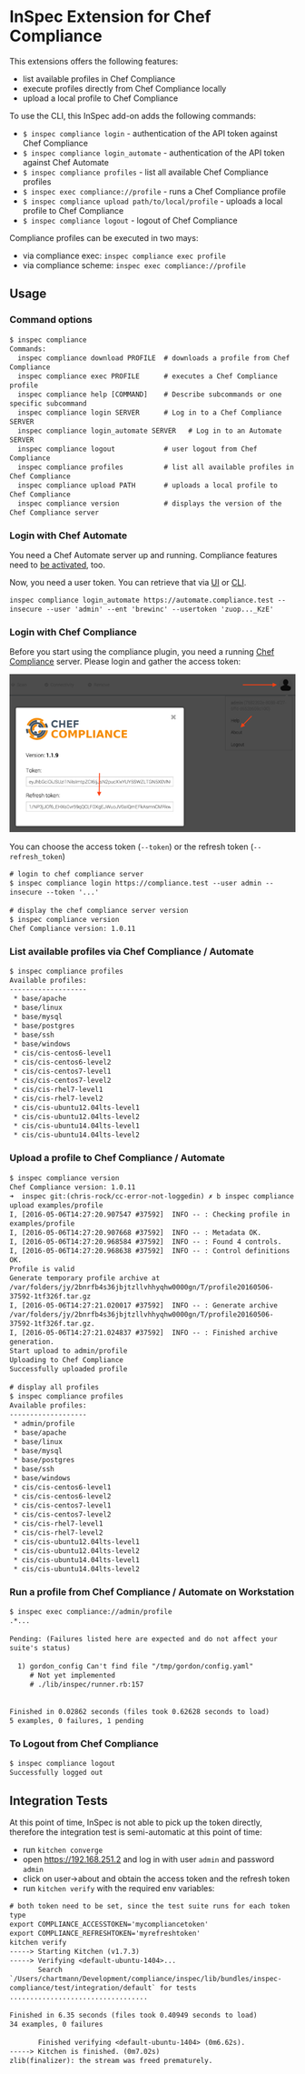 # InSpec Extension for Chef Compliance

This extensions offers the following features:

 - list available profiles in Chef Compliance
 - execute profiles directly from Chef Compliance locally
 - upload a local profile to Chef Compliance

To use the CLI, this InSpec add-on adds the following commands:

 * `$ inspec compliance login` - authentication of the API token against Chef Compliance
 * `$ inspec compliance login_automate` - authentication of the API token against Chef Automate
 * `$ inspec compliance profiles` - list all available Chef Compliance profiles
 * `$ inspec exec compliance://profile` - runs a Chef Compliance profile
 * `$ inspec compliance upload path/to/local/profile` - uploads a local profile to Chef Compliance
 * `$ inspec compliance logout` - logout of Chef Compliance

Compliance profiles can be executed in two mays:

- via compliance exec: `inspec compliance exec profile`
- via compliance scheme: `inspec exec compliance://profile`


## Usage

### Command options

```
$ inspec compliance
Commands:
  inspec compliance download PROFILE  # downloads a profile from Chef Compliance
  inspec compliance exec PROFILE      # executes a Chef Compliance profile
  inspec compliance help [COMMAND]    # Describe subcommands or one specific subcommand
  inspec compliance login SERVER      # Log in to a Chef Compliance SERVER
  inspec compliance login_automate SERVER   # Log in to an Automate SERVER
  inspec compliance logout            # user logout from Chef Compliance
  inspec compliance profiles          # list all available profiles in Chef Compliance
  inspec compliance upload PATH       # uploads a local profile to Chef Compliance
  inspec compliance version           # displays the version of the Chef Compliance server
```

### Login with Chef Automate

You need a Chef Automate server up and running. Compliance features need to [be activated](https://docs.chef.io/install_chef_automate.html#compliance), too.

Now, you need a user token. You can retrieve that via [UI](https://docs.chef.io/api_delivery.html) or [CLI](https://docs.chef.io/ctl_delivery.html#delivery-token).

```
inspec compliance login_automate https://automate.compliance.test --insecure --user 'admin' --ent 'brewinc' --usertoken 'zuop..._KzE'
```

### Login with Chef Compliance

Before you start using the compliance plugin, you need a running [Chef Compliance](https://www.chef.io/compliance/) server. Please login and gather the access token:

![Chef Compliance Token](images/cc-token.png)

You can choose the access token (`--token`) or the refresh token (`--refresh_token`)

```
# login to chef compliance server
$ inspec compliance login https://compliance.test --user admin --insecure --token '...'

# display the chef compliance server version
$ inspec compliance version
Chef Compliance version: 1.0.11
```

### List available profiles via Chef Compliance / Automate

```
$ inspec compliance profiles
Available profiles:
-------------------
 * base/apache
 * base/linux
 * base/mysql
 * base/postgres
 * base/ssh
 * base/windows
 * cis/cis-centos6-level1
 * cis/cis-centos6-level2
 * cis/cis-centos7-level1
 * cis/cis-centos7-level2
 * cis/cis-rhel7-level1
 * cis/cis-rhel7-level2
 * cis/cis-ubuntu12.04lts-level1
 * cis/cis-ubuntu12.04lts-level2
 * cis/cis-ubuntu14.04lts-level1
 * cis/cis-ubuntu14.04lts-level2
```

### Upload a profile to Chef Compliance / Automate

```
$ inspec compliance version
Chef Compliance version: 1.0.11
➜  inspec git:(chris-rock/cc-error-not-loggedin) ✗ b inspec compliance upload examples/profile
I, [2016-05-06T14:27:20.907547 #37592]  INFO -- : Checking profile in examples/profile
I, [2016-05-06T14:27:20.907668 #37592]  INFO -- : Metadata OK.
I, [2016-05-06T14:27:20.968584 #37592]  INFO -- : Found 4 controls.
I, [2016-05-06T14:27:20.968638 #37592]  INFO -- : Control definitions OK.
Profile is valid
Generate temporary profile archive at /var/folders/jy/2bnrfb4s36jbjtzllvhhyqhw0000gn/T/profile20160506-37592-1tf326f.tar.gz
I, [2016-05-06T14:27:21.020017 #37592]  INFO -- : Generate archive /var/folders/jy/2bnrfb4s36jbjtzllvhhyqhw0000gn/T/profile20160506-37592-1tf326f.tar.gz.
I, [2016-05-06T14:27:21.024837 #37592]  INFO -- : Finished archive generation.
Start upload to admin/profile
Uploading to Chef Compliance
Successfully uploaded profile

# display all profiles
$ inspec compliance profiles
Available profiles:
-------------------
 * admin/profile
 * base/apache
 * base/linux
 * base/mysql
 * base/postgres
 * base/ssh
 * base/windows
 * cis/cis-centos6-level1
 * cis/cis-centos6-level2
 * cis/cis-centos7-level1
 * cis/cis-centos7-level2
 * cis/cis-rhel7-level1
 * cis/cis-rhel7-level2
 * cis/cis-ubuntu12.04lts-level1
 * cis/cis-ubuntu12.04lts-level2
 * cis/cis-ubuntu14.04lts-level1
 * cis/cis-ubuntu14.04lts-level2
```

### Run a profile from Chef Compliance / Automate on Workstation

```
$ inspec exec compliance://admin/profile
.*...

Pending: (Failures listed here are expected and do not affect your suite's status)

  1) gordon_config Can't find file "/tmp/gordon/config.yaml"
     # Not yet implemented
     # ./lib/inspec/runner.rb:157


Finished in 0.02862 seconds (files took 0.62628 seconds to load)
5 examples, 0 failures, 1 pending
```

### To Logout from Chef Compliance

```
$ inspec compliance logout
Successfully logged out
```

## Integration Tests

At this point of time, InSpec is not able to pick up the token directly, therefore the integration test is semi-automatic at this point of time:

 * run `kitchen converge`
 * open https://192.168.251.2 and log in with user `admin` and password `admin`
 * click on user->about and obtain the access token and the refresh token
 * run `kitchen verify` with the required env variables:

```
# both token need to be set, since the test suite runs for each token type
export COMPLIANCE_ACCESSTOKEN='mycompliancetoken'
export COMPLIANCE_REFRESHTOKEN='myrefreshtoken'
kitchen verify
-----> Starting Kitchen (v1.7.3)
-----> Verifying <default-ubuntu-1404>...
       Search `/Users/chartmann/Development/compliance/inspec/lib/bundles/inspec-compliance/test/integration/default` for tests
..................................

Finished in 6.35 seconds (files took 0.40949 seconds to load)
34 examples, 0 failures

       Finished verifying <default-ubuntu-1404> (0m6.62s).
-----> Kitchen is finished. (0m7.02s)
zlib(finalizer): the stream was freed prematurely.
```
